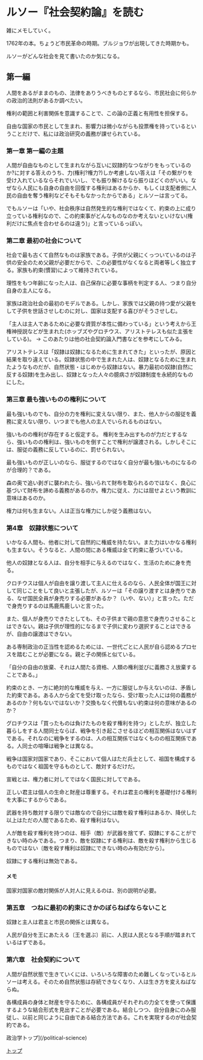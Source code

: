 # ルソー『社会契約論』を読む

雑にメモしていく。

1762年の本。ちょうど市民革命の時期。ブルジョワが出現してきた時期かも。

ルソーがどんな社会を見て書いたのか気になる。

## 第一編

人間をあるがままのもの、法律をありうべきものとするなら、市民社会に何らかの政治的法則があるか調べたい。

権利の範囲と利害関係を意識することで、この論の正義と有用性を担保する。

自由な国家の市民として生まれ、影響力は微小ながらも投票権を持っているということだけで、私には政治研究の義務が課せられている。

### 第一章 第一編の主題

人間が自由なものとして生まれながら互いに奴隷的なつながりをもっているのか?に対する答えのうち、力(権利?権力?)しか考慮しない答えは「その繋がりを受け入れているならそれでいいし、でも振り解けるなら振りほどくのがいい。なぜなら人民にも自身の自由を回復する権利はあるからか、もしくは支配者側に人民の自由を奪う権利などそもそもなかったからである」とルソーは言ってる。

でもルソーは「いや、社会秩序は自然発生的な権利ではなくて、約束の上に成り立っている権利なので、この約束事がどんなものなのか考えないといけない(権利だけに焦点を合わせるのは違う)」と言っているっぽい。

### 第二章 最初の社会について

社会で最も古くて自然なものは家族である。子供が父親にくっついているのは子供の安全のため父親が必要だからで、この必要性がなくなると両者等しく独立する。家族も約束(慣習)によって維持されている。

理性をもつ年齢になった人は、自己保存に必要な事柄を判定する人、つまり自分自身の主人になる。

家族は政治社会の最初のモデルである。しかし、家族では父親の持つ愛が父親をして子供を世話させしむのに対し、国家は支配する喜びがそうさせしむ。

「主人は主人であるために必要な資質が本性に備わっている」という考えから王権神授説などが生まれた(ホッブズやグロチウス、アリストテレスも似た主張をしている)。
→ このあたりは他の社会契約論入門書などを参考にしてみる。

アリストテレスは「奴隷は奴隷になるために生まれてきた」といったが、原因と結果を取り違えている。奴隷状態の中で生まれた人は、奴隷となるために生まれたようなものだが、自然状態・はじめから奴隷はない。暴力最初の奴隷(自然に反する奴隷)を生み出し、奴隷となった人々の臆病さが奴隷制度を永続的なものにした。

### 第三章 最も強いものの権利について

最も強いものでも、自分の力を権利に変えない限り、また、他人からの服従を義務に変えない限り、いつまでも他人の主人でいられるものはない。

強いものの権利が存在すると仮定する。
権利を生み出すものが力だとするなら、強いものの権利は、強いものを倒すことで権利が譲渡される。しかしそこには、服従の義務に反しているのに、罰せられない。

最も強いものが正しいのなら、服従するのではなく自分が最も強いものになるのが合理的？である。

森の奥で追い剥ぎに襲われたら、強いられて財布を取られるのではなく、良心に基づいて財布を諦める義務があるのか。権力に従え、力には屈せよという教訓に意味はあるのか。

権力は何も生まない。人は正当な権力にしか従う義務はない。

### 第4章　奴隷状態について

いかなる人間も、他者に対して自然的に権威を持たない。また力はいかなる権利も生まない。そうなると、人間の間にある権威は全て約束に基づいている。

他人の奴隷となる人は、自分を相手に与えるのではなく、生活のために身を売る。

クロチウスは個人が自由を譲り渡して主人に仕えるのなら、人民全体が国王に対して同じことをして良いと主張したが、ルソーは「その譲り渡すとは身売りである、なぜ国民全員が身売りする必要があるか？（いや、ない）」と言った。ただで身売りするのは馬鹿馬鹿しいと言った。

また、個人が身売りできたとしても、その子供まで親の意思で身売りさせることはできない。親は子供が理性的になるまで子供に変わり選択することはできるが、自由の譲渡はできない。

ある専制政治の正当性を認めるためには、一世代ごとに人民が自ら認めるプロセスを踏むことが必要になる。親と子の関係と似ている。

「自分の自由の放棄、それは人間たる資格、人類の権利並びに義務さえ放棄することである。」

約束のとき、一方に絶対的な権威を与え、一方に服従しか与えないのは、矛盾した約束である。ある人から全てを受け取ったなら、受け取った人には何の義務があるのか？何もないではないか？交換もなく代償もない約束は何の意味があるのか？

グロチウスは「買ったものは負けたものを殺す権利を持つ」としたが、独立した暮らしをする人間同士ならば、戦争を引き起こさせるほどの相互関係はないはずである。それなのに戦争をするのは、人の相互関係ではなくものの相互関係である。人同士の喧嘩は戦争とは異なる。

戦争は国家対国家であり、そこにおいて個人はただ兵士として、祖国を構成するものではなく祖国を守るものとして、敵対するだけだ。

宣戦とは、権力者に対してではなく国民に対してである。

正しい君主は個人の生命と財産は尊重する。それは君主の権利を基礎付ける権利を大事にするからである。

武器を持ち敵対する限りでは敵なので自分には敵を殺す権利はあるか、降伏した以上はただの人間であるため、殺す権利はない。

人が敵を殺す権利を持つのは、相手（敵）が武器を捨てず、奴隷にすることができない時のみである。つまり、敵を奴隷にする権利は、敵を殺す権利から生じるものではない〔敵を殺す権利は奴隷にできない時のみ有効だから〕。

奴隷にする権利は無効である。

#### メモ

国家対国家の敵対関係が人対人に見えるのは、別の説明が必要。

### 第五章　つねに最初の約束にさかのぼらねばならないこと

奴隷と主人は君主と市民の関係とは異なる。

人民が自分を王にあたえる〔王を選ぶ〕前に、人民は人民となる手順が踏まれているはずである。

### 第六章　社会契約について

人間が自然状態で生きていくには、いろいろな障害のため難しくなっているとルソーは考える。そのため自然状態は存続できなくなり、人は生き方を変えねばならぬ。

各構成員の身体と財産を守るために、各構成員がそれぞれの力全てを使って保護するような結合形式を見出すことが必要である。結合しつつ、自分自身にのみ服従し、以前と同じように自由である結合方法である。これを実現するのが社会契約である。



政治学トップ](/political-science)

[トップ](/)
